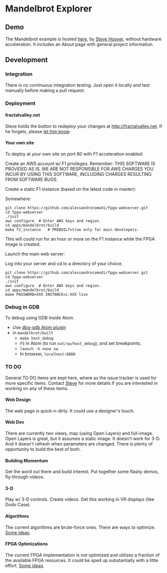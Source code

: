 # Mandelbrot Explorer

## Demo

The Mandelbrot example is hosted [here](http://fractalvalley.net), by [Steve Hoover](mailto:stevehoover@redwoodeda.com), without hardware acceleration.
It includes an About page with general project information.

## Development

### Integration

There is no continuous integration testing. Just open it locally and test manually before making a pull request.

### Deployment

#### fractalvalley.net

Steve holds the button to redeploy your changes at http://fractalvalley.net. If he forgets, please [let him know](mailto:stevehoover@redwoodeda.com).

#### Your own site

To deploy at your own site on port 80 with F1 acceleration enabled:

Create an AWS account w/ F1 privileges. Remember: THIS SOFTWARE IS PROVIDED AS IS. WE ARE NOT RESPONSIBLE FOR AWS CHARGES YOU INCUR BY USING THIS SOFTWARE, INCLUDING CHARGES RESULTING FROM SOFTWARE BUGS.

Create a static F1 instance (based on the latest code in master):

Somewhere:
```
git clone https://github.com/alessandrocomodi/fpga-webserver.git
cd fpga-webserver
./init
aws configure  # Enter AWS keys and region.
cd apps/mandelbrot/build
make f1_instance   # PREBUILT=true only for main developers.
```
This will could run for an hour or more on the F1 instance while the FPGA image is created.

Launch the main web server:

Log into your server and cd to a directory of your choice.
```
git clone https://github.com/alessandrocomodi/fpga-webserver.git
cd fpga-webserver
./init
aws configure  # Enter AWS keys and region.
cd apps/mandelbrot/build
make PASSWORD=XXX INSTANCE=i-XXX live
```

### Debug in GDB

To debug using GDB inside Atom.
  - Use [dbg-gdb Atom plugin](https://atom.io/packages/dbg-gdb)
  - in `mandelbrot/built`
    - `make host_debug`
    - `F5` in Atom (to run `out/sw/host_debug`), and set breakpoints.
    - `launch -h none sw`
    - In browser, `localhost:8888`

### TO DO

General TO DO items are kept here, where as the issue tracker is used for more specific items. Contact [Steve](mailto:stevehoover@redwoodeda.com) for more details if you are interested in working on any of these items.

#### Web Design

The web page is quick-n-dirty. It could use a designer's touch.

#### Web Dev

There are currently two views, map (using Open Layers) and full-image. Open Layers is great, but it assumes a static image.
It doesn't work for 3-D. And it doesn't refresh when parameters are changed. There is plenty of opportunity to build the
best of both.

#### Building Momentum

Get the word out there and build interest. Put together some flashy demos, fly-through videos.

#### 3-D

Play w/ 3-D controls. Create videos. Get this working in VR displays (like Dodo Case).

#### Algorithms

The current algorithms are brute-force ones. There are ways to optimize. [Some ideas](https://docs.google.com/document/d/1K0gPk9uK7av3IdA827IM3OaHT1pDNHdVi7VGKfMQwHc/edit?usp=sharing).

#### FPGA Optimizations

The current FPGA implementation is not optimized and utilizes a fraction of the available FPGA resources. It could be sped up substantially with a little effort. [Some ideas](https://docs.google.com/document/d/1K0gPk9uK7av3IdA827IM3OaHT1pDNHdVi7VGKfMQwHc/edit?usp=sharing).

